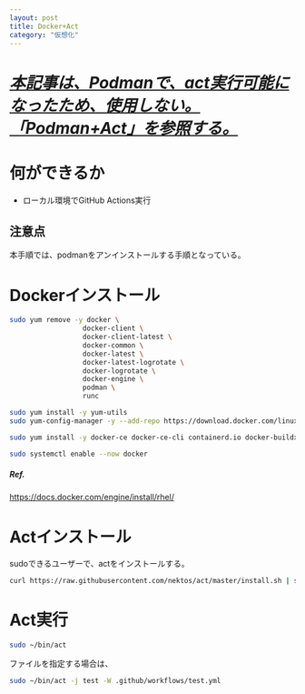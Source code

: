 ```yaml
---
layout: post
title: Docker+Act
category: "仮想化"
---
```


# ***<u>本記事は、Podmanで、act実行可能になったため、使用しない。「Podman+Act」を参照する。</u>***

# 何ができるか

- ローカル環境でGitHub Actions実行

## 注意点

本手順では、podmanをアンインストールする手順となっている。

# Dockerインストール

```sh
sudo yum remove -y docker \
                  docker-client \
                  docker-client-latest \
                  docker-common \
                  docker-latest \
                  docker-latest-logrotate \
                  docker-logrotate \
                  docker-engine \
                  podman \
                  runc

sudo yum install -y yum-utils
sudo yum-config-manager -y --add-repo https://download.docker.com/linux/rhel/docker-ce.repo

sudo yum install -y docker-ce docker-ce-cli containerd.io docker-buildx-plugin docker-compose-plugin

sudo systemctl enable --now docker
```

##### Ref.

<https://docs.docker.com/engine/install/rhel/>

# Actインストール

sudoできるユーザーで、actをインストールする。

```sh
curl https://raw.githubusercontent.com/nektos/act/master/install.sh | sudo bash
```

# Act実行

```sh
sudo ~/bin/act
```

ファイルを指定する場合は、

```sh
sudo ~/bin/act -j test -W .github/workflows/test.yml
```

